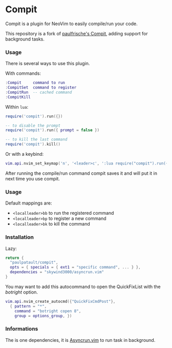 # Compit
Compit is a plugin for NeoVim to easily compile/run your code.

This repository is a fork of [paulfrische's Compit](github.com/paulfrische/compit),
adding support for background tasks.

### Usage

There is several ways to use this plugin.

With commands:
```lua
:Compit     command to run
:CompitSet  command to register
:CompitRun  -- cached command
:CompitKill
```

Within `lua`:
```lua
require('compit').run({})

-- to disable the prompt
require('compit').run({ prompt = false })

-- to kill the last command
require('compit').kill()

```

Or with a keybind:
```lua
vim.api.nvim_set_keymap('n', '<leader>c', ':lua require("compit").run({})<CR>', { noremap = true })
```

After running the compile/run command compit saves it and will put it in next
time you use compit.

### Usage
Default mappings are:
- `<localleader>bb` to run the registered command
- `<localleader>bp` to register a new command
- `<localleader>bk` to kill the command

### Installation
Lazy:
```lua
return {
  "paulpatault/compit",
  opts = { specials = { ext1 = "specific command", ... } },
  dependencies = "skywind3000/asyncrun.vim"
}
```

You may want to add this autocommand to open the QuickFixList with the *botright* option.
```lua
vim.api.nvim_create_autocmd({"QuickFixCmdPost"},
  { pattern = "*",
    command = "botright copen 8",
    group = options_group, })
```

### Informations

The is one dependencies,
it is [Asyncrun.vim](https://github.com/skywind3000/asyncrun.vim)
to run task in background.
